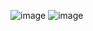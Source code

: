 ![image](https://user-images.githubusercontent.com/42132857/82795070-18199e00-9e91-11ea-8aeb-7eda70bffc1b.png)
![image](https://user-images.githubusercontent.com/42132857/82795148-32537c00-9e91-11ea-9a01-a8da3a6d8ac7.png)
